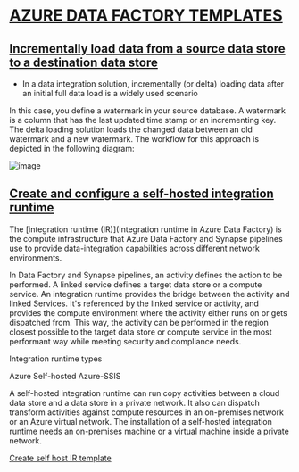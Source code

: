 # [AZURE DATA FACTORY TEMPLATES](https://docs.microsoft.com/en-gb/azure/data-factory/solution-templates-introduction)

## [Incrementally load data from a source data store to a destination data store](https://docs.microsoft.com/en-gb/azure/data-factory/tutorial-incremental-copy-overview)

* In a data integration solution, incrementally (or delta) loading data after an initial full data load is a widely used scenario

In this case, you define a watermark in your source database. A watermark is a column that has the last updated time stamp or an incrementing key. The delta loading solution loads the changed data between an old watermark and a new watermark. The workflow for this approach is depicted in the following diagram:

![image](https://user-images.githubusercontent.com/68102477/129472579-00bed116-bff1-42ca-bd38-9cef3b134ddd.png)



## [Create and configure a self-hosted integration runtime](https://docs.microsoft.com/en-us/azure/data-factory/create-self-hosted-integration-runtime?tabs=data-factory)


The [integration runtime (IR)](Integration runtime in Azure Data Factory) is the compute infrastructure that Azure Data Factory and Synapse pipelines use to provide data-integration capabilities across different network environments.

In Data Factory and Synapse pipelines, an activity defines the action to be performed. A linked service defines a target data store or a compute service. An integration runtime provides the bridge between the activity and linked Services. It's referenced by the linked service or activity, and provides the compute environment where the activity either runs on or gets dispatched from. This way, the activity can be performed in the region closest possible to the target data store or compute service in the most performant way while meeting security and compliance needs.

Integration runtime types

Azure
Self-hosted
Azure-SSIS

A self-hosted integration runtime can run copy activities between a cloud data store and a data store in a private network. It also can dispatch transform activities against compute resources in an on-premises network or an Azure virtual network. The installation of a self-hosted integration runtime needs an on-premises machine or a virtual machine inside a private network.


[Create self host IR template](https://github.com/Azure/azure-quickstart-templates/tree/master/quickstarts/microsoft.compute/vms-with-selfhost-integration-runtime)










































 













